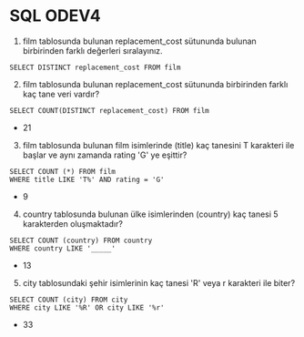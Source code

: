 # SQL ODEV4

1. film tablosunda bulunan replacement_cost sütununda bulunan birbirinden farklı değerleri sıralayınız.

```
SELECT DISTINCT replacement_cost FROM film 
```

2. film tablosunda bulunan replacement_cost sütununda birbirinden farklı kaç tane veri vardır?

```
SELECT COUNT(DISTINCT replacement_cost) FROM film
```

- 21

3. film tablosunda bulunan film isimlerinde (title) kaç tanesini T karakteri ile başlar ve aynı zamanda rating 'G' ye eşittir?

```
SELECT COUNT (*) FROM film
WHERE title LIKE 'T%' AND rating = 'G'
```
- 9

4. country tablosunda bulunan ülke isimlerinden (country) kaç tanesi 5 karakterden oluşmaktadır?

```
SELECT COUNT (country) FROM country
WHERE country LIKE '_____' 

```

- 13

5. city tablosundaki şehir isimlerinin kaç tanesi 'R' veya r karakteri ile biter?

```
SELECT COUNT (city) FROM city
WHERE city LIKE '%R' OR city LIKE '%r'
```
- 33
